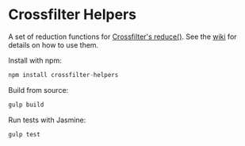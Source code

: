Crossfilter Helpers
===================

A set of reduction functions for [Crossfilter's reduce()](https://github.com/square/crossfilter/wiki/API-Reference#group_reduce). See the [wiki](https://github.com/wssbck/crossfilter-helpers/wiki) for details on how to use them.

Install with npm:

```javascript
npm install crossfilter-helpers
```

Build from source:

```javascript
gulp build
```

Run tests with Jasmine:

```javascript
gulp test
```